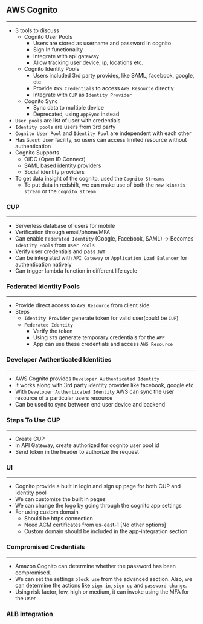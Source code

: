 ## AWS Cognito

---

- 3 tools to discuss
  - Cognito User Pools
    - Users are stored as username and password in cognito
    - Sign In functionality
    - Integrate with api gateway
    - Allow tracking user device, ip, locations etc.
  - Cognito Identity Pools
    - Users included 3rd party provides, like SAML, facebook, google, etc
    - Provide `AWS Credentials` to access `AWS Resource` directly
    - Integrate with `CUP` as `Identity Provider`
  - Cognito Sync
    - Sync data to multiple device
    - Deprecated, using `AppSync` instead
- `User pools` are list of user with credentials
- `Identity pools` are users from 3rd party
- `Cognito User Pool` and `Identity Pool` are independent with each other
- Has `Guest User` facility, so users can access limited resource without authentication
- Cognito Supports
  - OIDC (Open ID Connect)
  - SAML based identity providers
  - Social identity providers
- To get data insight of the cognito, used the `Cognito Streams`
  - To put data in redshift, we can make use of both the `new kinesis stream` or the `cognito stream`

### CUP

---

- Serverless database of users for mobile
- Verification through email/phone/MFA
- Can enable `Federated Identity` (Google, Facebook, SAML) -> Becomes `Identity Pools` from `User Pools`
- Verify user credentials and pass `JWT`
- Can be integrated with `API Gateway` or `Application Load Balancer` for authentication natively
- Can trigger lambda function in different life cycle

### Federated Identity Pools

---

- Provide direct access to `AWS Resource` from client side
- Steps
  - `Identity Provider` generate token for valid user(could be `CUP`)
  - `Federated Identity`
    - Verify the token
    - Using `STS` generate temporary credentials for the `APP`
    - App can use these credentials and access `AWS Resource`

### Developer Authenticated Identities

---

- AWS Cognito provides `Developer Authenticated Identity`
- It works along with 3rd party identity provider like facebook, google etc
- With `Developer Authenticated Identity` AWS can sync the user resource of a particular users resource
- Can be used to sync between end user device and backend

### Steps To Use CUP

---

- Create CUP
- In API Gateway, create authorized for cognito user pool id
- Send token in the header to authorize the request

### UI

---

- Cognito provide a built in login and sign up page for both CUP and Identity pool
- We can customize the built in pages
- We can change the logo by going through the cognito app settings
- For using custom domain
  - Should be https connection
  - Need ACM certificates from us-east-1 [No other options]
  - Custom domain should be included in the app-integration section

### Compromised Credentials

---

- Amazon Cognito can determine whether the password has been compromised.
- We can set the settings `block use` from the advanced section. Also, we can determine the actions like `sign in`, `sign up` and `password change`.
- Using risk factor, low, high or medium, it can invoke using the MFA for the user

### ALB Integration




